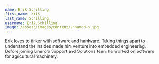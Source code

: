 ```yaml
---
name: Erik Schilling
first_name: Erik
last_name: Schilling
username: Erik.Schilling
image: /assets/images/content/unnamed-3.jpg
---
```

Erik loves to tinker with software and hardware. Taking things apart to understand the insides made him venture into embedded engineering. Before joining Linaro's Support and Solutions team he worked on software for agricultural machinery.